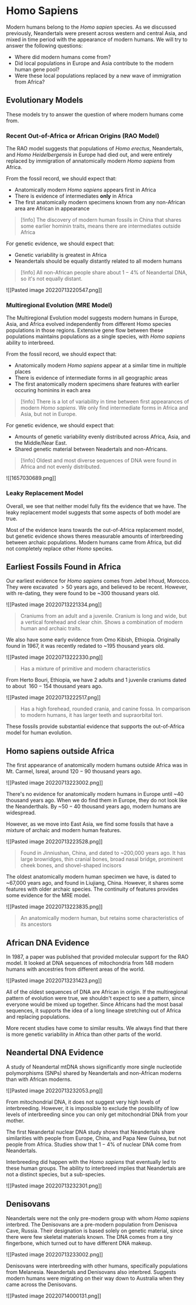 # Homo Sapiens
Modern humans belong to the *Homo sapien* species. As we discussed previously, Neandertals were present across western and central Asia, and mixed in time period with the appearance of modern humans. We will try to answer the following questions:
* Where did modern humans come from?
* Did local populations in Europe and Asia contribute to the modern human gene pool?
* Were these local populations replaced by a new wave of immigration from Africa?

## Evolutionary Models
These models try to answer the question of where modern humans come from.

### Recent Out-of-Africa or African Origins (RAO Model)
The RAO model suggests that populations of *Homo erectus*, Neandertals, and *Homo Heidelbergensis* in Europe had died out, and were entirely replaced by immigration of annatomically modern *Homo sapiens* from Africa.

From the fossil record, we should expect that:
* Anatomically modern *Homo sapiens* appears first in Africa
* There is evidence of intermediates **only** in Africa
* The first anatomically modern specimens known from any non-African area are African in appearance

> [!info] The discovery of modern human fossils in China that shares some earlier hominin traits, means there are intermediates outside Africa

For genetic evidence, we should expect that:
* Genetic variability is greatest in Africa
* Neandertals should be equally distantly related to all modern humans

> [!info] All non-African people share about $1-4\%$ of Neandertal DNA, so it's not equally distant.

![[Pasted image 20220713220547.png]]

### Multiregional Evolution (MRE Model)
The Multiregional Evolution model suggests modern humans in Europe, Asia, and Africa evolved independently from different Homo species populations in those regions. Extensive gene flow between these populations maintains populations as a single species, with *Homo sapiens* ability to interbreed.

From the fossil record, we should expect that:
* Anatomically modern *Homo sapiens* appear at a similar time in multiple places
* There is evidence of intermediate forms in all geographic areas
* The first anatomically modern specimens share features with earlier occuring hominins in each area

> [!info] There is a lot of variability in time between first appearances of modern *Homo sapiens*. We only find intermediate forms in Africa and Asia, but not in Europe. 

For genetic evidence, we should expect that:
* Amounts of genetic variability evenly distributed across Africa, Asia, and the Middle/Near East.
* Shared genetic material between Neadertals and non-Africans.

> [!info] Oldest and most diverse sequences of DNA were found in Africa and not evenly distributed.

![[1657030689.png]]

### Leaky Replacement Model
Overall, we see that neither model fully fits the evidence that we have. The leaky replacement model suggests that some aspects of both model are true.

Most of the evidence leans towards the out-of-Africa replacement model, but genetic evidence shows theres measurable amounts of interbreeding between archaic populations. Modern humans came from Africa, but did not completely replace other *Homo* species.

## Earliest Fossils Found in Africa
Our earliest evidence for *Homo sapiens* comes from Jebel Irhoud, Morocco. They were excavated $>50$ years ago, and believed to be recent. However, with re-dating, they were found to be ~300 thousand years old. 

![[Pasted image 20220713221334.png]]
> Craniums from an adult and a juvenile. Cranium is long and wide, but a vertical forehead and clear chin. Shows a combination of modern human and archaic traits.

We also have some early evidence from Omo Kibish, Ethiopia. Originally found in 1967, it was recently redated to ~$195$ thousand years old.

![[Pasted image 20220713222330.png]]
> Has a mixture of primitive and modern characteristics

From Herto Bouri, Ethiopia, we have 2 adults and 1 juvenile craniums dated to about $~160-154$ thousand years ago.

![[Pasted image 20220713222517.png]]
> Has a high forehead, rounded crania, and canine fossa. In comparison to modern humans, it has larger teeth and supraorbital tori.

These fossils provide substantial evidence that supports the out-of-Africa model for human evolution.

## Homo sapiens outside Africa
The first appearance of anatomically modern humans outside Africa was in Mt. Carmel, Isreal, around $120-90$ thousand years ago.

![[Pasted image 20220713223002.png]]

There's no evidence for anatomically modern humans in Europe until ~$40$ thousand years ago. When we do find them in Europe, they do not look like the Neanderthals. By ~$50-40$ thousand years ago, modern humans are widespread. 

However, as we move into East Asia, we find some fossils that have a mixture of archaic and modern human features.

![[Pasted image 20220713223528.png]]
> Found in Jinniushan, China, and dated to ~200,000 years ago. It has large browridges, thin cranial bones, broad nasal bridge, prominent cheek bones, and shovel-shaped incisors

The oldest anatomically modern human specimen we have, is dated to ~67,000 years ago, and found in Liujiang, China. However, it shares some features with older archaic species. The continuity of features provides some evidence for the MRE model.

![[Pasted image 20220713223835.png]]
> An anatomically modern human, but retains some characteristics of its ancestors

## African DNA Evidence
In 1987, a paper was published that provided molecular support for the RAO model. It looked at DNA sequences of mitochondria from 148 modern humans with ancestries from different areas of the world.

![[Pasted image 20220713231423.png]]

All of the oldest sequences of DNA are African in origin. If the multiregional pattern of evolution were true, we shouldn't expect to see a pattern, since everyone would be mixed up together. Since Africans had the most basal sequences, it supports the idea of a long lineage stretching out of Africa and replacing populations.

More recent studies have come to similar results. We always find that there is more genetic variability in Africa than other parts of the world.

## Neandertal DNA Evidence
A study of Neandertal mtDNA shows significantly more single nucleotide polymorphisms (SNPs) shared by Neandertals and non-African moderns than with African moderns. 

![[Pasted image 20220713232053.png]]

From mitochondrial DNA, it does not suggest very high levels of interbreeding. However, it is impossible to exclude the possibility of low levels of interbreeding since you can only get mitochondrial DNA from your mother.

The first Neandertal nuclear DNA study shows that Neandertals share similarities with people from Europe, China, and Papa New Guinea, but not people from Africa. Studies show that $1-4\%$ of nuclear DNA come from Neandertals.

Interbreeding did happen with the *Homo sapiens* that eventually led to these human groups. The ability to interbreed implies that Neandertals are not a distinct species, but a sub-species. 

![[Pasted image 20220713232301.png]]

## Denisovans
Neandertals were not the only pre-modern group with whom *Homo sapiens* interbred. The Denisovans are a pre-modern population from Denisova Cave, Russia. Their designation is based solely on genetic material, since there were few skeletal materials known. The DNA comes from a tiny fingerbone, which turned out to have different DNA makeup.

![[Pasted image 20220713233002.png]]

Denisovans were interbreeding with other humans, specifically populations from Melanesia. Neandertals and Denisovans also interbred. Suggests modern humans were migrating on their way down to Australia when they came across the Denisovans.

![[Pasted image 20220714000131.png]]

